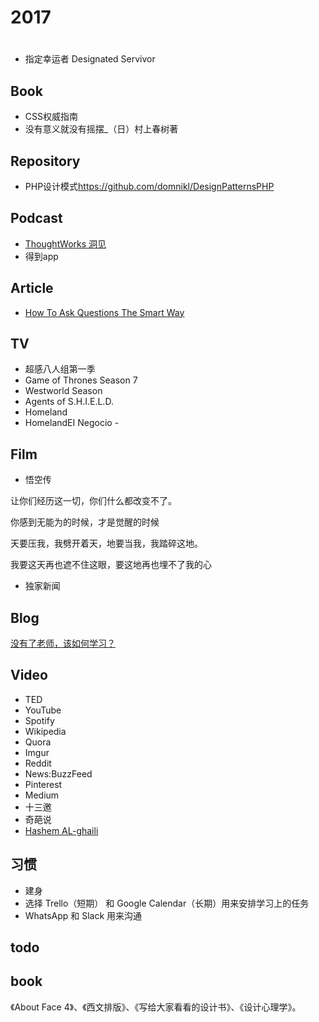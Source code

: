 # 2017

# #

- 指定幸运者 Designated Servivor

## Book

- CSS权威指南
- 没有意义就没有摇摆_（日）村上春树著

## Repository

- PHP设计模式<https://github.com/domnikl/DesignPatternsPHP>

## Podcast

- [ThoughtWorks 洞见](http://www.ximalaya.com/zhubo/81966002/)
- 得到app

## Article

- [How To Ask Questions The Smart Way](http://www.catb.org/esr/faqs/smart-questions.html)

## TV

- 超感八人组第一季
- Game of Thrones Season 7
- Westworld Season
- Agents of S.H.I.E.L.D.
- Homeland
- HomelandEI Negocio -

## Film

- 悟空传

让你们经历这一切，你们什么都改变不了。

你感到无能为的时候，才是觉醒的时候

天要压我，我劈开着天，地要当我，我踏碎这地。

我要这天再也遮不住这眼，要这地再也埋不了我的心

- 独家新闻

## Blog

[没有了老师，该如何学习？](http://www.cnblogs.com/qianqian-li/p/6028745.html)

## Video

- TED
- YouTube
- Spotify
- Wikipedia
- Quora
- Imgur
- Reddit
- News:BuzzFeed
- Pinterest
- Medium
- 十三邀
- 奇葩说
- [Hashem AL-ghaili](https://youtube.com/user/hashemalghaili)

## 习惯

- 建身
- 选择 Trello（短期） 和 Google Calendar（长期）用来安排学习上的任务
- WhatsApp 和 Slack 用来沟通

## todo

## book

《About Face 4》、《西文排版》、《写给大家看看的设计书》、《设计心理学》。
